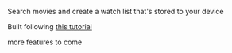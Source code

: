 Search movies and create a watch list that's stored to your device

Built following [this tutorial](https://www.youtube.com/watch?v=jc9_Bqzy2YQ)

more features to come
